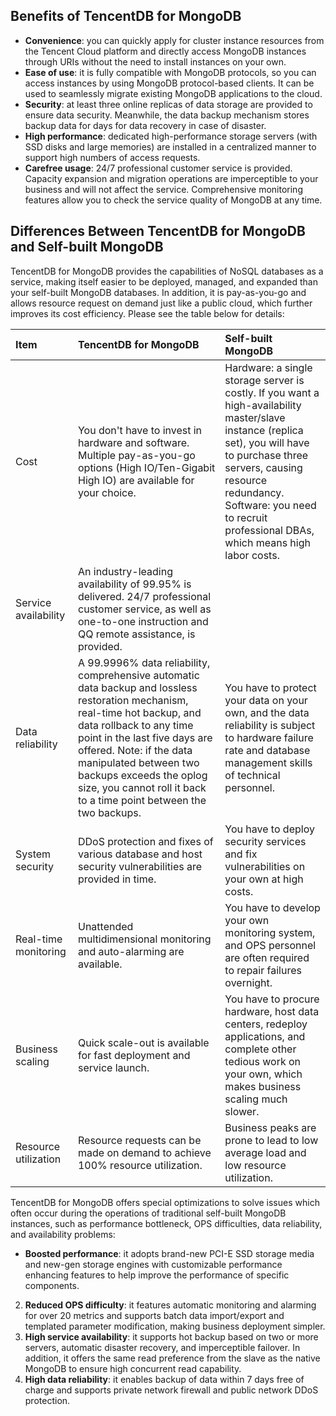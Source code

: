 ## Benefits of TencentDB for MongoDB

- **Convenience**: you can quickly apply for cluster instance resources from the Tencent Cloud platform and directly access MongoDB instances through URIs without the need to install instances on your own.
- **Ease of use**: it is fully compatible with MongoDB protocols, so you can access instances by using MongoDB protocol-based clients. It can be used to seamlessly migrate existing MongoDB applications to the cloud.
- **Security**: at least three online replicas of data storage are provided to ensure data security. Meanwhile, the data backup mechanism stores backup data for days for data recovery in case of disaster.
- **High performance**: dedicated high-performance storage servers (with SSD disks and large memories) are installed in a centralized manner to support high numbers of access requests.
- **Carefree usage**: 24/7 professional customer service is provided. Capacity expansion and migration operations are imperceptible to your business and will not affect the service. Comprehensive monitoring features allow you to check the service quality of MongoDB at any time.

## Differences Between TencentDB for MongoDB and Self-built MongoDB
TencentDB for MongoDB provides the capabilities of NoSQL databases as a service, making itself easier to be deployed, managed, and expanded than your self-built MongoDB databases. In addition, it is pay-as-you-go and allows resource request on demand just like a public cloud, which further improves its cost efficiency. Please see the table below for details:

| Item | TencentDB for MongoDB | Self-built MongoDB |
| :--------- | :----------------------------------------------------------- | :----------------------------------------------------------- |
| Cost | You don't have to invest in hardware and software. Multiple pay-as-you-go options (High IO/Ten-Gigabit High IO) are available for your choice. | Hardware: a single storage server is costly. If you want a high-availability master/slave instance (replica set), you will have to purchase three servers, causing resource redundancy. <br>Software: you need to recruit professional DBAs, which means high labor costs. |
| Service availability | An industry-leading availability of 99.95% is delivered. 24/7 professional customer service, as well as one-to-one instruction and QQ remote assistance, is provided. |
| Data reliability | A 99.9996% data reliability, comprehensive automatic data backup and lossless restoration mechanism, real-time hot backup, and data rollback to any time point in the last five days are offered. Note: if the data manipulated between two backups exceeds the oplog size, you cannot roll it back to a time point between the two backups. | You have to protect your data on your own, and the data reliability is subject to hardware failure rate and database management skills of technical personnel. |
| System security | DDoS protection and fixes of various database and host security vulnerabilities are provided in time. | You have to deploy security services and fix vulnerabilities on your own at high costs. |
| Real-time monitoring | Unattended multidimensional monitoring and auto-alarming are available. | You have to develop your own monitoring system, and OPS personnel are often required to repair failures overnight. |
| Business scaling | Quick scale-out is available for fast deployment and service launch. | You have to procure hardware, host data centers, redeploy applications, and complete other tedious work on your own, which makes business scaling much slower. |
| Resource utilization | Resource requests can be made on demand to achieve 100% resource utilization. | Business peaks are prone to lead to low average load and low resource utilization. |

TencentDB for MongoDB offers special optimizations to solve issues which often occur during the operations of traditional self-built MongoDB instances, such as performance bottleneck, OPS difficulties, data reliability, and availability problems:
- **Boosted performance**: it adopts brand-new PCI-E SSD storage media and new-gen storage engines with customizable performance enhancing features to help improve the performance of specific components.
2. **Reduced OPS difficulty**: it features automatic monitoring and alarming for over 20 metrics and supports batch data import/export and templated parameter modification, making business deployment simpler.
3. **High service availability**: it supports hot backup based on two or more servers, automatic disaster recovery, and imperceptible failover. In addition, it offers the same read preference from the slave as the native MongoDB to ensure high concurrent read capability.
4. **High data reliability**: it enables backup of data within 7 days free of charge and supports private network firewall and public network DDoS protection.


